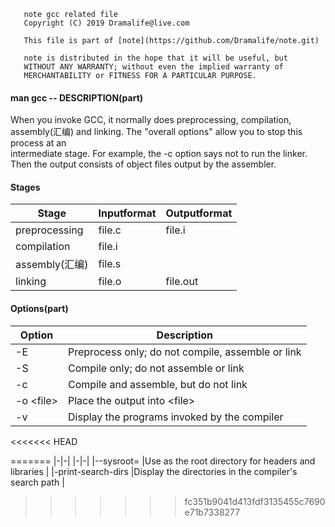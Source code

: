 ```
   note gcc related file
   Copyright (C) 2019 Dramalife@live.com

   This file is part of [note](https://github.com/Dramalife/note.git)

   note is distributed in the hope that it will be useful, but
   WITHOUT ANY WARRANTY; without even the implied warranty of
   MERCHANTABILITY or FITNESS FOR A PARTICULAR PURPOSE.
```

#### man gcc -- DESCRIPTION(part)
When you invoke GCC, it normally does preprocessing, compilation, assembly(汇编) and linking.  The "overall options" allow you to stop this process at an  
intermediate stage.  For example, the -c option says not to run the linker.  Then the output consists of object files output by the assembler.  

#### Stages
|Stage|Inputformat|Outputformat|
|--|--|--|
|preprocessing  |file.c|file.i|
|compilation    |file.i| |
|assembly(汇编) |file.s| |
|linking        |file.o|file.out|

#### Options(part)
|Option|Description|
|--|--|
|-E          |Preprocess only; do not compile, assemble or link|
|-S          |Compile only; do not assemble or link            |
|-c          |Compile and assemble, but do not link            |
|-o \<file\> |  Place the output into \<file\>                 |
|-v          |Display the programs invoked by the compiler     |
<<<<<<< HEAD


=======
|-|-|
|-|-|
|--sysroot=<directory>    |Use <directory> as the root directory for headers and libraries	|
|-print-search-dirs       |Display the directories in the compiler's search path		|
>>>>>>> fc351b9041d413fdf3135455c7690e71b7338277

